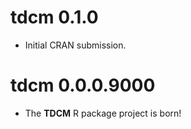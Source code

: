 # tdcm 0.1.0

* Initial CRAN submission.

# tdcm 0.0.0.9000

* The **TDCM** R package project is born!

